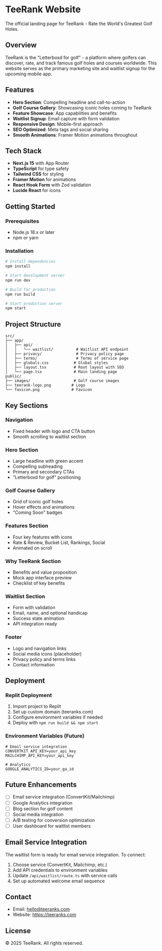 # TeeRank Website

The official landing page for TeeRank - Rate the World's Greatest Golf Holes.

## Overview

TeeRank is the "Letterboxd for golf" - a platform where golfers can discover, rate, and track famous golf holes and courses worldwide. This website serves as the primary marketing site and waitlist signup for the upcoming mobile app.

## Features

- **Hero Section**: Compelling headline and call-to-action
- **Golf Course Gallery**: Showcasing iconic holes coming to TeeRank
- **Feature Showcase**: App capabilities and benefits
- **Waitlist Signup**: Email capture with form validation
- **Responsive Design**: Mobile-first approach
- **SEO Optimized**: Meta tags and social sharing
- **Smooth Animations**: Framer Motion animations throughout

## Tech Stack

- **Next.js 15** with App Router
- **TypeScript** for type safety
- **Tailwind CSS** for styling
- **Framer Motion** for animations
- **React Hook Form** with Zod validation
- **Lucide React** for icons

## Getting Started

### Prerequisites

- Node.js 18.x or later
- npm or yarn

### Installation

```bash
# Install dependencies
npm install

# Start development server
npm run dev

# Build for production
npm run build

# Start production server
npm start
```

## Project Structure

```
src/
├── app/
│   ├── api/
│   │   └── waitlist/          # Waitlist API endpoint
│   ├── privacy/               # Privacy policy page
│   ├── terms/                 # Terms of service page
│   ├── globals.css           # Global styles
│   ├── layout.tsx            # Root layout with SEO
│   └── page.tsx              # Main landing page
public/
├── images/                   # Golf course images
├── teerank-logo.png         # Logo
└── favicon.png              # Favicon
```

## Key Sections

### Navigation
- Fixed header with logo and CTA button
- Smooth scrolling to waitlist section

### Hero Section
- Large headline with green accent
- Compelling subheading
- Primary and secondary CTAs
- "Letterboxd for golf" positioning

### Golf Course Gallery
- Grid of iconic golf holes
- Hover effects and animations
- "Coming Soon" badges

### Features Section
- Four key features with icons
- Rate & Review, Bucket List, Rankings, Social
- Animated on scroll

### Why TeeRank Section
- Benefits and value proposition
- Mock app interface preview
- Checklist of key benefits

### Waitlist Section
- Form with validation
- Email, name, and optional handicap
- Success state animation
- API integration ready

### Footer
- Logo and navigation links
- Social media icons (placeholder)
- Privacy policy and terms links
- Contact information

## Deployment

### Replit Deployment

1. Import project to Replit
2. Set up custom domain (teeranks.com)
3. Configure environment variables if needed
4. Deploy with `npm run build && npm start`

### Environment Variables (Future)

```env
# Email service integration
CONVERTKIT_API_KEY=your_api_key
MAILCHIMP_API_KEY=your_api_key

# Analytics
GOOGLE_ANALYTICS_ID=your_ga_id
```

## Future Enhancements

- [ ] Email service integration (ConvertKit/Mailchimp)
- [ ] Google Analytics integration
- [ ] Blog section for golf content
- [ ] Social media integration
- [ ] A/B testing for conversion optimization
- [ ] User dashboard for waitlist members

## Email Service Integration

The waitlist form is ready for email service integration. To connect:

1. Choose service (ConvertKit, Mailchimp, etc.)
2. Add API credentials to environment variables
3. Update `/api/waitlist/route.ts` with service calls
4. Set up automated welcome email sequence

## Contact

- Email: hello@teeranks.com
- Website: https://teeranks.com

## License

© 2025 TeeRank. All rights reserved.

